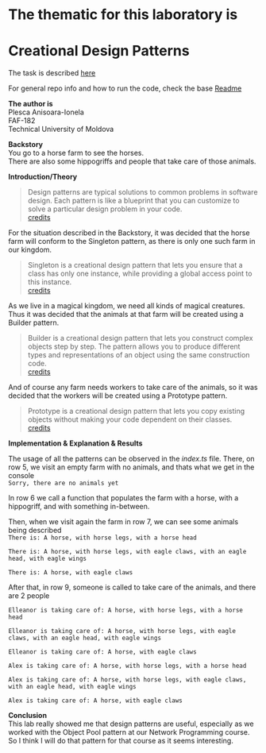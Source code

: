 # The thematic for this laboratory is

# Creational Design Patterns

The task is described [here](https://github.com/Wazea/SDTM-Labs/tree/master/Lab%231)

For general repo info and how to run the code, check the base [Readme](https://github.com/galathinius/tmps)

**The author is**<br/>
Plesca Anisoara-Ionela<br/>
FAF-182<br/>
Technical University of Moldova<br/>

**Backstory**<br/>
You go to a horse farm to see the horses.<br/>
There are also some hippogriffs
and people that take care of those animals.

**Introduction/Theory**<br/>

> Design patterns are typical solutions to common problems in software design. Each pattern is like a blueprint that you can customize to solve a particular design problem in your code.<br/> [credits](https://refactoring.guru/design-patterns)

For the situation described in the Backstory, it was decided that the horse farm will conform to the Singleton pattern, as there is only one such farm in our kingdom.

> Singleton is a creational design pattern that lets you ensure that a class has only one instance, while providing a global access point to this instance.<br/> [credits](https://refactoring.guru/design-patterns/singleton)

As we live in a magical kingdom, we need all kinds of magical creatures.
Thus it was decided that the animals at that farm will be created using a Builder pattern.

> Builder is a creational design pattern that lets you construct complex objects step by step. The pattern allows you to produce different types and representations of an object using the same construction code.<br/>[credits](https://refactoring.guru/design-patterns/builder)

And of course any farm needs workers to take care of the animals, so it was decided that the workers will be created using a Prototype pattern.

> Prototype is a creational design pattern that lets you copy existing objects without making your code dependent on their classes.<br/> [credits](https://refactoring.guru/design-patterns/prototype)

**Implementation & Explanation & Results**<br/>

The usage of all the patterns can be observed in the _index.ts_ file.
There, on row 5, we visit an empty farm with no animals, and thats what we get in the console<br/>
`Sorry, there are no animals yet`

In row 6 we call a function that populates the farm with a horse, with a hippogriff, and with something in-between.

Then, when we visit again the farm in row 7, we can see some animals being described<br/>
`There is: A horse, with horse legs, with a horse head`

`There is: A horse, with horse legs, with eagle claws, with an eagle head, with eagle wings`

`There is: A horse, with eagle claws`

After that, in row 9, someone is called to take care of the animals, and there are 2 people<br/>

`Elleanor is taking care of: A horse, with horse legs, with a horse head`

`Elleanor is taking care of: A horse, with horse legs, with eagle claws, with an eagle head, with eagle wings`

`Elleanor is taking care of: A horse, with eagle claws`

`Alex is taking care of: A horse, with horse legs, with a horse head`

`Alex is taking care of: A horse, with horse legs, with eagle claws, with an eagle head, with eagle wings`

`Alex is taking care of: A horse, with eagle claws`

**Conclusion**<br/>
This lab really showed me that design patterns are useful, especially as we worked with the Object Pool pattern at our Network Programming course. So I think I will do that pattern for that course as it seems interesting.
